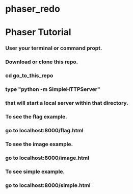 # phaser_redo
# Phaser Tutorial

### User your terminal or command propt.
### Download or clone this repo.
### cd go_to_this_repo
### type "python -m SimpleHTTPServer"
### that will start a local server within that directory.

### To see the flag example.
### go to localhost:8000/flag.html

### To see the image example.
### go to localhost:8000/image.html

### To see simple example.
### go to localhost:8000/simple.html
